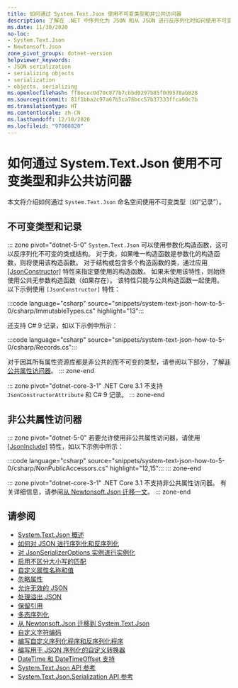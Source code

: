 ```yaml
---
title: 如何通过 System.Text.Json 使用不可变类型和非公共访问器
description: 了解在 .NET 中序列化为 JSON 和从 JSON 进行反序列化时如何使用不可变类型和非公共访问器。
ms.date: 11/30/2020
no-loc:
- System.Text.Json
- Newtonsoft.Json
zone_pivot_groups: dotnet-version
helpviewer_keywords:
- JSON serialization
- serializing objects
- serialization
- objects, serializing
ms.openlocfilehash: ff8ecec0d70c877b7cbbd0297b85f0d9578ab828
ms.sourcegitcommit: 81f1bba2c97a67b5ca76bcc57b37333ffca60c7b
ms.translationtype: HT
ms.contentlocale: zh-CN
ms.lasthandoff: 12/10/2020
ms.locfileid: "97008820"
---
```

# <a name="how-to-use-immutable-types-and-non-public-accessors-with-no-locsystemtextjson"></a>如何通过 System.Text.Json 使用不可变类型和非公共访问器

本文将介绍如何通过 `System.Text.Json` 命名空间使用不可变类型（如“记录”）。

## <a name="immutable-types-and-records"></a>不可变类型和记录

::: zone pivot="dotnet-5-0"
`System.Text.Json` 可以使用参数化构造函数，这可以反序列化不可变的类或结构。 对于类，如果唯一构造函数是参数化的构造函数，则将使用该构造函数。 对于结构或包含多个构造函数的类，通过应用 [[JsonConstructor]](xref:System.Text.Json.Serialization.JsonConstructorAttribute.%23ctor%2A) 特性来指定要使用的构造函数。 如果未使用该特性，则始终使用公共无参数构造函数（如果存在）。 该特性只能与公共构造函数一起使用。 以下示例使用 `[JsonConstructor]` 特性：

:::code language="csharp" source="snippets/system-text-json-how-to-5-0/csharp/ImmutableTypes.cs" highlight="13":::

还支持 C# 9 记录，如以下示例中所示：

:::code language="csharp" source="snippets/system-text-json-how-to-5-0/csharp/Records.cs":::

对于因其所有属性资源库都是非公共的而不可变的类型，请参阅以下部分，了解[非公共属性访问器](#non-public-property-accessors)。
::: zone-end

::: zone pivot="dotnet-core-3-1"
.NET Core 3.1 不支持 `JsonConstructorAttribute` 和 C# 9 记录。
::: zone-end

## <a name="non-public-property-accessors"></a>非公共属性访问器

::: zone pivot="dotnet-5-0"
若要允许使用非公共属性访问器，请使用 [[JsonInclude]](xref:System.Text.Json.Serialization.JsonIncludeAttribute) 特性，如以下示例中所示：

:::code language="csharp" source="snippets/system-text-json-how-to-5-0/csharp/NonPublicAccessors.cs" highlight="12,15":::
::: zone-end

::: zone pivot="dotnet-core-3-1"
.NET Core 3.1 不支持非公共属性访问器。 有关详细信息，请参阅[从 Newtonsoft.Json 迁移一文](system-text-json-migrate-from-newtonsoft-how-to.md#non-public-property-setters-and-getters)。
::: zone-end

## <a name="see-also"></a>请参阅

* [System.Text.Json 概述](system-text-json-overview.md)
* [如何对 JSON 进行序列化和反序列化](system-text-json-how-to.md)
* [对 JsonSerializerOptions 实例进行实例化](system-text-json-configure-options.md)
* [启用不区分大小写的匹配](system-text-json-character-casing.md)
* [自定义属性名称和值](system-text-json-customize-properties.md)
* [忽略属性](system-text-json-ignore-properties.md)
* [允许无效的 JSON](system-text-json-invalid-json.md)
* [处理溢出 JSON](system-text-json-handle-overflow.md)
* [保留引用](system-text-json-preserve-references.md)
* [多态序列化](system-text-json-polymorphism.md)
* [从 Newtonsoft.Json 迁移到 System.Text.Json](system-text-json-migrate-from-newtonsoft-how-to.md)
* [自定义字符编码](system-text-json-character-encoding.md)
* [编写自定义序列化程序和反序列化程序](write-custom-serializer-deserializer.md)
* [编写用于 JSON 序列化的自定义转换器](system-text-json-converters-how-to.md)
* [DateTime 和 DateTimeOffset 支持](../datetime/system-text-json-support.md)
* [System.Text.Json API 参考](xref:System.Text.Json)
* [System.Text.Json.Serialization API 参考](xref:System.Text.Json.Serialization)
